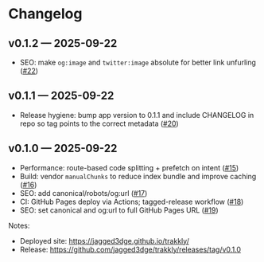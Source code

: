 # Changelog

## v0.1.2 — 2025-09-22

- SEO: make `og:image` and `twitter:image` absolute for better link unfurling ([#22](https://github.com/jagged3dge/trakkly/pull/22))

## v0.1.1 — 2025-09-22

- Release hygiene: bump app version to 0.1.1 and include CHANGELOG in repo so tag points to the correct metadata ([#20](https://github.com/jagged3dge/trakkly/pull/20))

## v0.1.0 — 2025-09-22

- Performance: route-based code splitting + prefetch on intent ([#15](https://github.com/jagged3dge/trakkly/pull/15))
- Build: vendor `manualChunks` to reduce index bundle and improve caching ([#16](https://github.com/jagged3dge/trakkly/pull/16))
- SEO: add canonical/robots/og:url ([#17](https://github.com/jagged3dge/trakkly/pull/17))
- CI: GitHub Pages deploy via Actions; tagged-release workflow ([#18](https://github.com/jagged3dge/trakkly/pull/18))
- SEO: set canonical and og:url to full GitHub Pages URL ([#19](https://github.com/jagged3dge/trakkly/pull/19))

Notes:
- Deployed site: https://jagged3dge.github.io/trakkly/
- Release: https://github.com/jagged3dge/trakkly/releases/tag/v0.1.0
